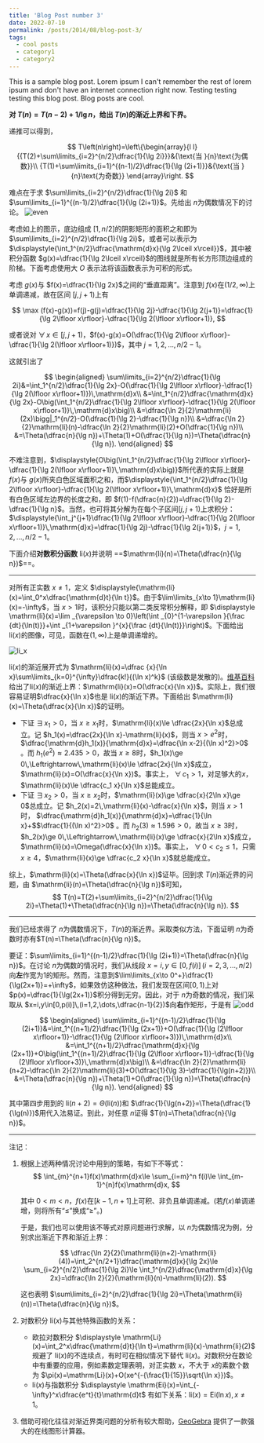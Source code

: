 ```yaml
---
title: 'Blog Post number 3'
date: 2022-07-10
permalink: /posts/2014/08/blog-post-3/
tags:
  - cool posts
  - category1
  - category2
---
```


This is a sample blog post. Lorem ipsum I can't remember the rest of lorem ipsum and don't have an internet connection right now. Testing testing testing this blog post. Blog posts are cool. 

**对 $T(n)=T(n-2)+1/\lg n$，给出 $T(n)$的渐近上界和下界。**

递推可以得到，

$$
T\left(n\right)=\left\{\begin{array}{l l}{{T(2)+\sum\limits_{i=2}^{n/2}\dfrac{1}{\lg 2i}}}&{\text{当 }{n}\text{为偶数}}\\ {T(1)+\sum\limits_{i=1}^{(n-1)/2}\dfrac{1}{\lg (2i+1)}}&{\text{当 }{n}\text{为奇数}} \end{array}\right.
$$

难点在于求 $\sum\limits_{i=2}^{n/2}\dfrac{1}{\lg 2i}$ 和 $\sum\limits_{i=1}^{(n-1)/2}\dfrac{1}{\lg (2i+1)}$。先给出 $n$为偶数情况下的讨论。
![even](https://img-blog.csdnimg.cn/ac804c1365a34c8bb9b3e7d989313456.jpeg)

考虑如上的图示，底边组成 $[1,n/2]$的阴影矩形的面积之和即为 $\sum\limits_{i=2}^{n/2}\dfrac{1}{\lg 2i}$，或者可以表示为$\displaystyle{\int_1^{n/2}\dfrac{\mathrm{d}x}{\lg 2\lceil x\rceil}}$，其中被积分函数 $g(x)=\dfrac{1}{\lg 2\lceil x\rceil}$的图线就是所有长方形顶边组成的阶梯。下面考虑使用大 $O$ 表示法将该函数表示为可积的形式。

考虑 $g(x)$与 $f(x)=\dfrac{1}{\lg 2x}$之间的“垂直距离”。注意到 $f(x)$在$(1/2,\infty)$上单调递减，故在区间 $[j,j+1)$上有

$$
\max (f(x)-g(x))=f(j)-g(j)=\dfrac{1}{\lg 2j}-\dfrac{1}{\lg 2(j+1)}=\dfrac{1}{\lg 2\lfloor x\rfloor}-\dfrac{1}{\lg 2(\lfloor x\rfloor+1)},
$$

或者说对 $\forall\,x\in[j,j+1)$，$f(x)-g(x)=O(\dfrac{1}{\lg 2\lfloor x\rfloor}-\dfrac{1}{\lg 2(\lfloor x\rfloor+1)})$，其中 $j=1,2,\dots,n/2-1$。

这就引出了

$$
\begin{aligned}
\sum\limits_{i=2}^{n/2}\dfrac{1}{\lg 2i}&=\int_1^{n/2}\dfrac{1}{\lg 2x}-O(\dfrac{1}{\lg 2\lfloor x\rfloor}-\dfrac{1}{\lg 2(\lfloor x\rfloor+1)})\,\mathrm{d}x\\
&=\int_1^{n/2}\dfrac{\mathrm{d}x}{\lg 2x}-O\big(\int_1^{n/2}\dfrac{1}{\lg 2\lfloor x\rfloor}-\dfrac{1}{\lg 2(\lfloor x\rfloor+1)}\,\mathrm{d}x\big)\\
&=\dfrac{\ln 2}{2}\mathrm{li}(2x)\bigg|_1^{n/2}-O(\dfrac{1}{\lg 2}-\dfrac{1}{\lg n})\\
&=\dfrac{\ln 2}{2}\mathrm{li}(n)-\dfrac{\ln 2}{2}\mathrm{li}(2)+O(\dfrac{1}{\lg n})\\
&=\Theta(\dfrac{n}{\lg n})+\Theta(1)+O(\dfrac{1}{\lg n})=\Theta(\dfrac{n}{\lg n}).
\end{aligned}
$$

不难注意到，$\displaystyle{O\big(\int_1^{n/2}\dfrac{1}{\lg 2\lfloor x\rfloor}-\dfrac{1}{\lg 2(\lfloor x\rfloor+1)}\,\mathrm{d}x\big)}$所代表的实际上就是 $f(x)$与 $g(x)$所夹白色区域面积之和，而$\displaystyle{\int_1^{n/2}\dfrac{1}{\lg 2\lfloor x\rfloor}-\dfrac{1}{\lg 2(\lfloor x\rfloor+1)}\,\mathrm{d}x}$ 恰好是所有白色区域左边界的长度之和，即 $f(1)-f(\dfrac{n}{2})=\dfrac{1}{\lg 2}-\dfrac{1}{\lg n}$。当然，也可将其分解为在每个子区间$[j,j+1)$上求积分：$\displaystyle{\int_j^{j+1}\dfrac{1}{\lg 2\lfloor x\rfloor}-\dfrac{1}{\lg 2(\lfloor x\rfloor+1)}\,\mathrm{d}x}=\dfrac{1}{\lg 2j}-\dfrac{1}{\lg 2(j+1)}$，$j=1,2,\dots,n/2-1$。

下面介绍**对数积分函数** $\mathrm{li}(x)$并说明 ==$\mathrm{li}(n)=\Theta(\dfrac{n}{\lg n})$==。

---

对所有正实数 $x\neq 1$，定义 $\displaystyle{\mathrm{li}(x)=\int_0^x\dfrac{\mathrm{d}t}{\ln t}}$。由于$\lim\limits_{x\to 1}\mathrm{li}(x)=-\infty$，当 $x>1$时，该积分只能以第二类反常积分解释，即 $\displaystyle \mathrm{li}(x)=\lim _{\varepsilon \to 0}\left(\int _{0}^{1-\varepsilon }{\frac {dt}{\ln(t)}}+\int _{1+\varepsilon }^{x}{\frac {dt}{\ln(t)}}\right)$。下面给出 $\mathrm{li}(x)$的图像，可见，函数在$(1,\infty)$上是单调递增的。

![li_x](https://img-blog.csdnimg.cn/ea71f840e7a646f9a3896e7e889da139.jpeg)

$\mathrm{li}(x)$的渐近展开式为 $\mathrm{li}(x)=\dfrac {x}{\ln x}\sum\limits_{k=0}^{\infty}\dfrac{k!}{(\ln x)^k}$ (该级数是发散的)。[维基百科](https://zh.wikipedia.org/zh-cn/对数积分) 给出了$\mathrm{li}(x)$的渐近上界：$\mathrm{li}(x)=O(\dfrac{x}{\ln x})$。实际上，我们很容易证明$\dfrac{x}{\ln x}$也是 $\mathrm{li}(x)$的渐近下界。下面给出 $\mathrm{li}(x)=\Theta(\dfrac{x}{\ln x})$的证明。

* 下证 $\exists\,x_1>0$，当 $x\ge x_1$时，$\mathrm{li}(x)\le \dfrac{2x}{\ln x}$总成立。记 $h_1(x)=\dfrac{2x}{\ln x}-\mathrm{li}(x)$，则当 $x>e^2$时， $\dfrac{\mathrm{d}h_1(x)}{\mathrm{d}x}=\dfrac{\ln x-2}{(\ln x)^2}>0$ 。而 $h_1(e^2)\approx 2.435>0$，故当 $x\ge 8$时，$h_1(x)\ge 0\,\Leftrightarrow\,\mathrm{li}(x)\le \dfrac{2x}{\ln x}$成立，$\mathrm{li}(x)=O(\dfrac{x}{\ln x})$。事实上， $\forall\, c_1>1$，对足够大的$x$，$\mathrm{li}(x)\le \dfrac{c_1 x}{\ln x}$总能成立。
* 下证 $\exists\,x_2>0$，当 $x\ge x_2$时，$\mathrm{li}(x)\ge \dfrac{x}{2\ln x}\ge 0$总成立。记 $h_2(x)=2\,\mathrm{li}(x)-\dfrac{x}{\ln x}$，则当 $x>1$时， $\dfrac{\mathrm{d}h_1(x)}{\mathrm{d}x}=\dfrac{1}{\ln x}+$$\dfrac{1}{(\ln x)^2}>0$ 。而 $h_2(3)\approx 1.596>0$，故当 $x\ge 3$时，$h_2(x)\ge 0\,\Leftrightarrow\,\mathrm{li}(x)\ge \dfrac{x}{2\ln x}$成立，$\mathrm{li}(x)=\Omega(\dfrac{x}{\ln x})$。事实上， $\forall\,0<c_2\le 1$，只需 $x\ge 4$，$\mathrm{li}(x)\ge \dfrac{c_2 x}{\ln x}$就总能成立。

综上，$\mathrm{li}(x)=\Theta(\dfrac{x}{\ln x})$证毕。回到求 $T(n)$渐近界的问题，由 $\mathrm{li}(n)=\Theta(\dfrac{n}{\lg n})$可知，
$$
T(n)=T(2)+\sum\limits_{i=2}^{n/2}\dfrac{1}{\lg 2i}=\Theta(1)+\Theta(\dfrac{n}{\lg n})=\Theta(\dfrac{n}{\lg n}).
$$

---

我们已经求得了 $n$为偶数情况下，$T(n)$的渐近界。采取类似方法，下面证明 $n$为奇数时亦有$T(n)=\Theta(\dfrac{n}{\lg n})$。

要证：$\sum\limits_{i=1}^{(n-1)/2}\dfrac{1}{\lg (2i+1)}=\Theta(\dfrac{n}{\lg n})$。在讨论 $n$为偶数的情况时，我们从线段 $x=i,y\in[0,f(i)]\,(i=2,3,\dots,n/2)$向**左**作宽为1的矩形。然而，注意到$\lim\limits_{x\to 0^+}\dfrac{1}{\lg(2x+1)}=+\infty$，如果效仿这种做法，我们发现在区间$[0,1)$上对 $p(x)=\dfrac{1}{\lg(2x+1)}$积分得到无穷。因此，对于 $n$为奇数的情况，我们采取从 $x=i,y\in[0,p(i)]\,(i=1,2,\dots,\dfrac{n-1}{2})$向**右**作矩形，于是有
![odd](https://img-blog.csdnimg.cn/451976b15f80429482c096a5dbcc39dc.jpeg)

$$
\begin{aligned}
\sum\limits_{i=1}^{(n-1)/2}\dfrac{1}{\lg (2i+1)}&=\int_1^{(n+1)/2}\dfrac{1}{\lg (2x+1)}+O(\dfrac{1}{\lg (2\lfloor x\rfloor+1)}-\dfrac{1}{\lg (2\lfloor x\rfloor+3)})\,\mathrm{d}x\\
&=\int_1^{(n+1)/2}\dfrac{\mathrm{d}x}{\lg (2x+1)}+O\big(\int_1^{(n+1)/2}\dfrac{1}{\lg (2\lfloor x\rfloor+1)}-\dfrac{1}{\lg (2\lfloor x\rfloor+3)}\,\mathrm{d}x\big)\\
&=\dfrac{\ln 2}{2}\mathrm{li}(n+2)-\dfrac{\ln 2}{2}\mathrm{li}(3)+O(\dfrac{1}{\lg 3}-\dfrac{1}{\lg(n+2)})\\
&=\Theta(\dfrac{n}{\lg n})+\Theta(1)+O(\dfrac{1}{\lg n})=\Theta(\dfrac{n}{\lg n}).
\end{aligned}
$$

其中第四步用到的 $\mathrm{li}(n+2)=\Theta(\mathrm{li}(n))$和 $\dfrac{1}{\lg(n+2)}=\Theta(\dfrac{1}{\lg(n)})$用代入法易证。到此，对任意 $n$证得 $T(n)=\Theta(\dfrac{n}{\lg n})$。

----

注记：

1. 根据上述两种情况讨论中用到的策略，有如下不等式：
   $$
   \int_{m}^{n+1}f(x)\mathrm{d}x\le \sum_{i=m}^n f(i)\le \int_{m-1}^{n}f(x)\mathrm{d}x,
   $$
   
   其中 $0<m<n$，$f(x)$在$[k-1,n+1]$上可积、非负且单调递减。(若$f(x)$单调递增，则将所有“$\le$”换成“$\ge$”。)

   于是，我们也可以使用该不等式对原问题进行求解，以 $n$为偶数情况为例，分别求出渐近下界和渐近上界：
   
   $$
   \dfrac{\ln 2}{2}(\mathrm{li}(n+2)-\mathrm{li}(4))=\int_2^{n/2+1}\dfrac{\mathrm{d}x}{\lg 2x}\le \sum_{i=2}^{n/2}\dfrac{1}{\lg 2i}\le \int_1^{n/2}\dfrac{\mathrm{d}x}{\lg 2x}=\dfrac{\ln 2}{2}(\mathrm{li}(n)-\mathrm{li}(2)).
   $$
   
   这也表明 $\sum\limits_{i=2}^{n/2}\dfrac{1}{\lg 2i}=\Theta(\mathrm{li}(n))=\Theta(\dfrac{n}{\lg n})$。

2. 对数积分 $\mathrm{li}(x)$与其他特殊函数的关系：

   - 欧拉对数积分 $\displaystyle \mathrm{Li}(x)=\int_2^x\dfrac{\mathrm{d}t}{\ln t}=\mathrm{li}(x)-\mathrm{li}(2)$ 规避了 $\mathrm{li}(x)$的不连续点，有时可在相似情况下替代 $\mathrm{li}(x)$。对数积分在数论中有重要的应用，例如素数定理表明，对正实数 $x$，不大于 $x$的素数个数为 $\pi(x)=\mathrm{Li}(x)+O(xe^{-{\frac{1}{15}}\sqrt{\ln x}})$。
   - $\mathrm{li}(x)$与指数积分 $\displaystyle \mathrm{Ei}(x)=\int_{-\infty}^x\dfrac{e^t}{t}\mathrm{d}t$ 有如下关系：$\mathrm{li}(x)=\mathrm{Ei}(\ln x), x\ne1$。


3. 借助可视化往往对渐近界类问题的分析有较大帮助，[GeoGebra](https://www.geogebra.org/calculator) 提供了一款强大的在线图形计算器。
